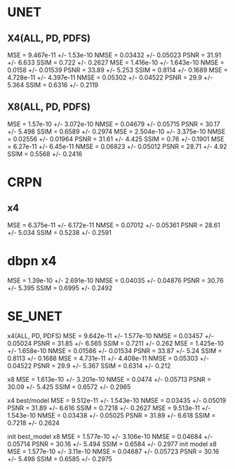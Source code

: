 # UNET
## X4(ALL, PD, PDFS)
MSE = 9.467e-11 +/- 1.53e-10 NMSE = 0.03432 +/- 0.05023 PSNR = 31.91 +/- 6.633 SSIM = 0.722 +/- 0.2627
MSE = 1.416e-10 +/- 1.643e-10 NMSE = 0.0158 +/- 0.01539 PSNR = 33.89 +/- 5.253 SSIM = 0.8114 +/- 0.1689
MSE = 4.728e-11 +/- 4.397e-11 NMSE = 0.05302 +/- 0.04522 PSNR = 29.9 +/- 5.364 SSIM = 0.6316 +/- 0.2119

## X8(ALL, PD, PDFS)
MSE = 1.57e-10 +/- 3.072e-10 NMSE = 0.04679 +/- 0.05715 PSNR = 30.17 +/- 5.498 SSIM = 0.6589 +/- 0.2974
MSE = 2.504e-10 +/- 3.375e-10 NMSE = 0.02556 +/- 0.01964 PSNR = 31.61 +/- 4.425 SSIM = 0.76 +/- 0.1901
MSE = 6.27e-11 +/- 6.45e-11 NMSE = 0.06823 +/- 0.05012 PSNR = 28.71 +/- 4.92 SSIM = 0.5568 +/- 0.2416

# CRPN
## x4
MSE = 6.375e-11 +/- 6.172e-11 NMSE = 0.07012 +/- 0.05361 PSNR = 28.61 +/- 5.034 SSIM = 0.5238 +/- 0.2591

# dbpn x4
MSE = 1.39e-10 +/- 2.691e-10 NMSE = 0.04035 +/- 0.04876 PSNR = 30.76 +/- 5.395 SSIM = 0.6995 +/- 0.2492

# SE_UNET
x4(ALL, PD, PDFS)
MSE = 9.642e-11 +/- 1.577e-10 NMSE = 0.03457 +/- 0.05024 PSNR = 31.85 +/- 6.565 SSIM = 0.7211 +/- 0.262
MSE = 1.425e-10 +/- 1.658e-10 NMSE = 0.01586 +/- 0.01534 PSNR = 33.87 +/- 5.24 SSIM = 0.8113 +/- 0.1688
MSE = 4.731e-11 +/- 4.408e-11 NMSE = 0.05303 +/- 0.04522 PSNR = 29.9 +/- 5.367 SSIM = 0.6314 +/- 0.212

x8
MSE = 1.613e-10 +/- 3.201e-10 NMSE = 0.0474 +/- 0.05713 PSNR = 30.09 +/- 5.425 SSIM = 0.6572 +/- 0.2965

x4 best/model
MSE = 9.512e-11 +/- 1.543e-10 NMSE = 0.03435 +/- 0.05019 PSNR = 31.89 +/- 6.616 SSIM = 0.7218 +/- 0.2627
MSE = 9.513e-11 +/- 1.543e-10 NMSE = 0.03438 +/- 0.05025 PSNR = 31.89 +/- 6.618 SSIM = 0.7218 +/- 0.2624

init best_model x8
MSE = 1.577e-10 +/- 3.106e-10 NMSE = 0.04684 +/- 0.05714 PSNR = 30.16 +/- 5.494 SSIM = 0.6584 +/- 0.2977
init model x8
MSE = 1.577e-10 +/- 3.11e-10 NMSE = 0.04687 +/- 0.05723 PSNR = 30.16 +/- 5.498 SSIM = 0.6585 +/- 0.2975